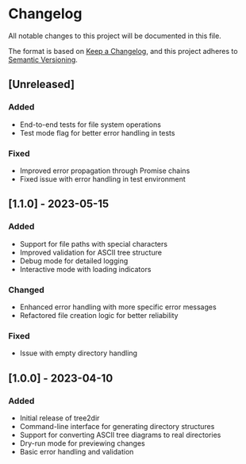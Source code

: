 # Changelog

All notable changes to this project will be documented in this file.

The format is based on [Keep a Changelog](https://keepachangelog.com/en/1.0.0/),
and this project adheres to [Semantic Versioning](https://semver.org/spec/v2.0.0.html).

## [Unreleased]

### Added
- End-to-end tests for file system operations
- Test mode flag for better error handling in tests

### Fixed
- Improved error propagation through Promise chains
- Fixed issue with error handling in test environment

## [1.1.0] - 2023-05-15

### Added
- Support for file paths with special characters
- Improved validation for ASCII tree structure
- Debug mode for detailed logging
- Interactive mode with loading indicators

### Changed
- Enhanced error handling with more specific error messages
- Refactored file creation logic for better reliability

### Fixed
- Issue with empty directory handling

## [1.0.0] - 2023-04-10

### Added
- Initial release of tree2dir
- Command-line interface for generating directory structures
- Support for converting ASCII tree diagrams to real directories
- Dry-run mode for previewing changes
- Basic error handling and validation 